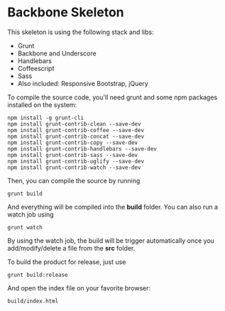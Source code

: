 # Backbone Skeleton

This skeleton is using the following stack and libs:

- Grunt
- Backbone and Underscore
- Handlebars
- Coffeescript
- Sass
- Also included: Responsive Bootstrap, jQuery

To compile the source code, you'll need grunt and some npm packages installed on the system:

    npm install -g grunt-cli
    npm install grunt-contrib-clean --save-dev
    npm install grunt-contrib-coffee --save-dev
    npm install grunt-contrib-concat --save-dev
    npm install grunt-contrib-copy --save-dev
    npm install grunt-contrib-handlebars --save-dev
    npm install grunt-contrib-sass --save-dev
    npm install grunt-contrib-uglify --save-dev
    npm install grunt-contrib-watch --save-dev
    
Then, you can compile the source by running
    
    grunt build
    
And everything will be compiled into the **build** folder.
You can also run a watch job using
    
    grunt watch
    
By using the watch job, the build will be trigger automatically once you add/modify/delete a file from the **src** folder.

To build the product for release, just use

    grunt build:release

And open the index file on your favorite browser:

    build/index.html